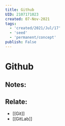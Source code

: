 ```yaml
---
title: Github
UID: 2107171023
created: 07-Nov-2021
tags:
  - 'created/2021/Jul/17'
  - 'seed'
  - 'permanent/concept'
publish: False
---
```

# Github

## Notes:

## Relate:
- [[Git]]
- [[GitLab]]